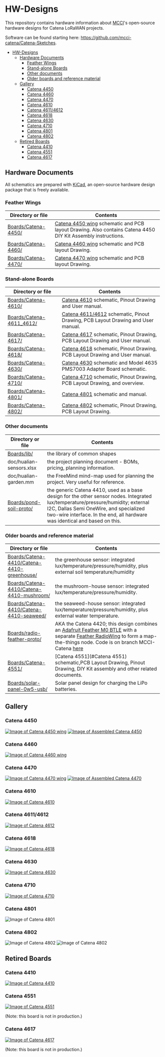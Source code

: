 # HW-Designs

This repository contains hardware information about [MCCI](https://mcci.com)'s open-source hardware designs for Catena LoRaWAN projects.

Software can be found starting here: https://github.com/mcci-catena/Catena-Sketches.

<!--
  This TOC uses the VS Code markdown TOC extension AlanWalk.markdown-toc.
  We strongly recommend updating using VS Code, the markdown-toc extension and the
  bierner.markdown-preview-github-styles extension. Note that if you are using
  VS Code 1.29 and Markdown TOC 1.5.6, https://github.com/AlanWalk/markdown-toc/issues/65
  applies -- you must change your line-ending to some non-auto value in Settings>
  Text Editor>Files.  `\n` works for me.
-->
<!-- markdownlint-capture -->
<!-- markdownlint-disable -->
<!-- TOC depthFrom:1 updateOnSave:false -->

- [HW-Designs](#hw-designs)
	- [Hardware Documents](#hardware-documents)
		- [Feather Wings](#feather-wings)
		- [Stand-alone Boards](#stand-alone-boards)
		- [Other documents](#other-documents)
		- [Older boards and reference material](#older-boards-and-reference-material)
	- [Gallery](#gallery)
		- [Catena 4450](#catena-4450)
		- [Catena 4460](#catena-4460)
		- [Catena 4470](#catena-4470)
		- [Catena 4610](#catena-4610)
		- [Catena 4611/4612](#catena-46114612)
		- [Catena 4618](#catena-4618)
		- [Catena 4630](#catena-4630)
		- [Catena 4710](#catena-4710)
		- [Catena 4801](#catena-4801)
		- [Catena 4802](#catena-4802)
	- [Retired Boards](#retired-boards)
		- [Catena 4410](#catena-4410)
		- [Catena 4551](#catena-4551)
		- [Catena 4617](#catena-4617)

<!-- /TOC -->
<!-- markdownlint-restore -->
<!-- Due to a bug in Markdown TOC, the table is formatted incorrectly if tab indentation is set other than 4. Due to another bug, this comment must be *after* the TOC entry. -->

## Hardware Documents

All schematics are prepared with [KiCad](http://kicad-pcb.org/), an open-source hardware design package that is freely available.

### Feather Wings

Directory or file | Contents
------------------|---------
[Boards/Catena-4450/](Boards/Catena-4450/) | [Catena 4450 wing](#catena-4450) schematic and PCB layout Drawing. Also contains Catena 4450 DIY Kit Assembly instructions.
[Boards/Catena-4460/](Boards/Catena-4460/) | [Catena 4460 wing](#catena-4460) schematic and PCB layout Drawing.
[Boards/Catena-4470/](./Boards/Catena-4470/) | [Catena 4470 wing](#catena-4470) schematic and PCB layout Drawing.

### Stand-alone Boards

Directory or file | Contents
------------------|---------
[Boards/Catena-4610/](./Boards/Catena-4610/) | [Catena 4610](#catena-4610) schematic, Pinout Drawing and User manual.
[Boards/Catena-4611_4612/](./Boards/Catena-4611_4612/) | [Catena 4611/4612](#catena-46114612) schematic, Pinout Drawing, PCB Layout Drawing and User manual.
[Boards/Catena-4617/](./Boards/Catena-4617/) | [Catena 4617](#catena-4617) schematic, Pinout Drawing, PCB Layout Drawing and User manual.
[Boards/Catena-4618/](./Boards/Catena-4618/) | [Catena 4618](#catena-4618) schematic, Pinout Drawing, PCB Layout Drawing and User manual.
[Boards/Catena-4630/](./Boards/Catena-4630/) | [Catena 4630](#catena-4630) schematic and Model 4635 PMS7003 Adapter Board schematic.
[Boards/Catena-4710/](./Boards/Catena-4710) | [Catena 4710](#catena-4710) schematic, Pinout Drawing, PCB Layout Drawing, and overview.
[Boards/Catena-4801/](./Boards/Catena-4801/) | [Catena 4801](#catena-4801) schematic and manual.
[Boards/Catena-4802/](./Boards/Catena-4802/) | [Catena 4802](#catena-4802) schematic, Pinout Drawing, PCB Layout Drawing.

### Other documents

Directory or file | Contents
------------------|---------
[Boards/lib/](./Boards/lib/) | the library of common shapes
doc/hualian-sensors.xlsx | the project planning document - BOMs, pricing, planning information.
doc/hualian-garden.mm | the FreeMind mind-map used for planning the project. Very useful for reference.
[Boards/pond-soil-proto/](./Boards/pond-soil-proto/) | the generic Catena 4410, used as a base design for the other sensor nodes. Integrated lux/temperature/pressure/humidity; external I2C, Dallas Semi OneWire, and specialized two-wire interface. In the end, all hardware was identical and based on this.

### Older boards and reference material

Directory or file | Contents
------------------|---------
[Boards/Catena-4410/Catena-4410-greenhouse/](./Boards/Catena-4410/Catena-4410-greenhouse/) | the greenhouse sensor: integrated lux/temperature/pressure/humidity, plus external soil temperature/humidity
[Boards/Catena-4410/Catena-4410-mushroom/](./Boards/Catena-4410/Catena-4410-mushroom/) | the mushroom-house sensor: integrated lux/temperature/pressure/humidity.
[Boards/Catena-4410/Catena-4410-seaweed/](./Boards/Catena-4410/Catena-4410-seaweed/) | the seaweed-house sensor: integrated lux/temperature/pressure/humidity, plus external water temperature.
[Boards/radio-feather-proto/](./Boards/radio-feather-proto/) | AKA the Catena 4420; this design combines an [Adafruit Feather M0 BTLE](https://www.adafruit.com/products/2995) with a separate [Feather RadioWing](https://www.adafruit.com/products/3231) to form a map-the-things node. Code is on branch MCCI-Catena [here](https://github.com/mcci-catena/mapthethings-arduino.git)
[Boards/Catena-4551/](./Boards/Catena-4551/) | [Catena 4551](#Catena 4551) schematic,PCB Layout Drawing, Pinout Drawing, DIY Kit assembly and other related documents.
[Boards/solar-panel-0w5-usb/](./Boards/solar-panel-0w5-usb/) | Solar panel design for charging the LiPo batteries.

## Gallery

### Catena 4450

[![Image of Catena 4450 wing](assets/Catena-4450-Wing.jpg)](./Boards/Catena-4450/ "Link to design info for Catena 4450")
[![Image of Assembled Catena 4450](assets/Assembled-Catena-4450.jpg)](./Boards/Catena-4450/ "Link to design info for Catena 4450")

### Catena 4460

[![Image of Catena 4460 wing](/assets/Catena-4460-wing.jpg)](Boards/Catena-4460  "Link to design info for Catena 4450")

### Catena 4470

[![Image of Catena 4470 wing](/assets/Catena-4470-wing.jpg)](Boards/Catena-4470 "Link to design info for Catena 4470")
[![Image of Assembled Catena 4470](/assets/Catena-4470-Assembled.jpg)](Boards/Catena-4470 "Link to design info for Catena 4470")

### Catena 4610

[![Image of Catena 4610](/assets/Catena-4610.jpg)](Boards/Catena-4610 "Link to design info for Catena 4610")

### Catena 4611/4612

[![Image of Catena 4612](/assets/Catena-4612.jpg)](./Boards/Catena-4611_4612/ "Link to design info for Catena 4612")

### Catena 4618

[![Image of Catena 4618](/assets/Catena-4618.jpg)](Boards/Catena-4618/ "Link to design info for Catena 4618")

### Catena 4630

[![Image of Catena 4630](/assets/Catena-4630-With-PMS7003.jpg)](Boards/Catena-4630 "Link to design info for Catena 4630")

### Catena 4710

[![Image of Catena 4710](Boards/Catena-4710/assets/catena4710-hand-1512x2016.jpg)](Boards/Catena-4710/ "Link to design info for Catena 4710")

### Catena 4801

![Image of Catena 4801](/assets/Catena-4801.jpg)

### Catena 4802

![Image of Catena 4802](/assets/Catena-4802.jpg)
![Image of Catena 4802](/assets/Catena-4802-Assembled.jpg)

## Retired Boards

### Catena 4410

[![Image of Catena 4410](./assets/MCCI-Catena-4410-1080x620.jpg)](./Boards/Catena-4410/ "Link to design info for Catena 4410")

### Catena 4551

[![Image of Catena 4551](/assets/Catena-4551-Proto.jpg)](Boards/Catena-4551/ "Link to design info for Catena 4551")

(Note: this board is not in production.)

### Catena 4617

[![Image of Catena 4617](/assets/Catena-4617.jpg)](Boards/Catena-4617/ "Link to design info for Catena 4617")

(Note: this board is not in production.)
